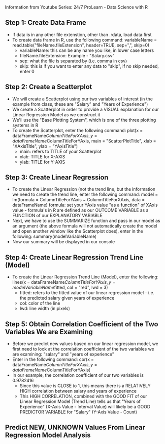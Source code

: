<!-- Linear Regression in R --> 

Information from Youtube Series: 24/7 ProLearn - Data Science with R 

## Step 1: Create Data Frame ##
  - If data is in any other file extenstion, other than .rdata, load data first 
  - To create data frame in R, use the following command: 
    variableName = read.table("fileName.fileExtension", header=TRUE, sep=",", skip=0)
      - variableName: this can be any name you like, in lower case letters 
      - fileName.fileExtension: Example - "Salary.csv" 
      - sep: what the file is separated by (i.e. comma in csv)
      - skip: this is if you want to enter any data to "skip", if no skip needed, enter 0 

## Step 2: Create a Scatterplot ## 
  - We will create a Scatterplot using our two variables of interest (in the example from class, these are "Salary" and "Years of Experience")
  - We create a Scatterplot in order to provide a VISUAL explanation for our Linear Regression Model as we construct it 
  - We'll use the "Base Plotting System", which is one of the three plotting systems in R 
  - To create the Scatterplot, enter the following command: 
    plot(x = dataFrameName$ColumnTitleForXAxis, y = dataFrameName$ColumnTitleForYAxis, main = "ScatterPlotTitle", xlab = "XAxisTitle", ylab = "YAxisTitle")
      - main: refers to TITLE of your Scatterplot
      - xlab: TITLE for X-AXIS
      - ylab: TITLE for Y-AXIS
      
## Step 3: Create Linear Regression ## 
  - To create the Linear Regression (not the trend line, but the information we need to create the trend line, enter the following command: 
    model = lm(formula = ColumnTitleForYAxis ~ ColumnTitleForXAxis, data = dataFrameName)
      formula: set your YAxis value "as a function" of XAxis value - formula's in R are defined as our OUTCOME VARIABLE as a FUNCTION of our EXPLANATORY VARIABLE 
  - Next, we have to use the SUMMARIZE function and pass in our model as an argument (the above formula will not automatically create the model and open another window like the Scatterplot does), enter in the following: 
    summary(modelVariableName)
  - Now our summary will be displayed in our console

## Step 4: Create Linear Regression Trend Line (Model) ## 
  - To create the Linear Regression Trend Line (Model), enter the following: 
    lines(x = dataFrameName$ColumnTitleForYAxis, y = modelVariableName$fitted, col = "red", lwd = 3)
      - fitted: refers to the fitted value of our linear regression model - i.e. the predicted salary given years of experience
      - col: color of the line 
      - lwd: line width (in pixels)
      
## Step 5: Obtain Correlation Coefficient of the Two Variables We are Examining ## 
  - Before we predict new values based on our linear regression model, we first need to look at the correlation coefficient of the two variables we are examining: "salary" and "years of experience" 
  - Enter in the following command: 
    cor(x = dataFrameName$ColumnTitleForXAxis, y = dataFrameName$ColumnTitleForYAxis)
  - In our example, the correlation coefficient of our two variables is 0.9782416
    - Since this value is CLOSE to 1, this means there is a RELATIVELY HIGH correlation between salary and years of experience 
    - This HIGH CORRELATION, combined with the GOOD FIT of our Linear Regression Model (Trend Line) tells us that "Years of Experience" (X-Axis Value - Interval Value) will likely be a GOOD PREDICTOR VARIABLE for "Salary" (Y-Axis Value - Count)
    
## Predict NEW, UNKNOWN Values From Linear Regression Model Analysis ## 

  
  
  
  
  
  
  
  
  
  
  
  
  
  
  
  
  
  
  
  
  
  
  
  
  
  
  
  
  
  
  
  
  
  